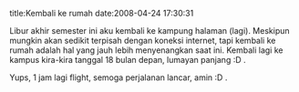 title:Kembali ke rumah
date:2008-04-24 17:30:31

Libur akhir semester ini aku kembali ke kampung halaman (lagi). Meskipun mungkin akan sedikit terpisah dengan koneksi internet, tapi kembali ke rumah adalah hal yang jauh lebih menyenangkan saat ini. Kembali lagi ke kampus kira-kira tanggal 18 bulan depan, lumayan panjang :D .

Yups, 1 jam lagi flight, semoga perjalanan lancar, amin :D .
